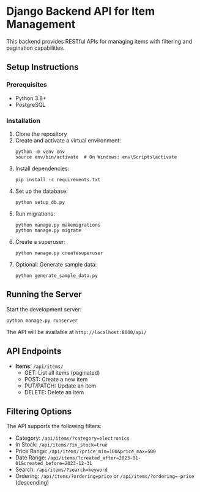 # Django Backend API for Item Management

This backend provides RESTful APIs for managing items with filtering and pagination capabilities.

## Setup Instructions

### Prerequisites
- Python 3.8+
- PostgreSQL

### Installation

1. Clone the repository
2. Create and activate a virtual environment:
   ```
   python -m venv env
   source env/bin/activate  # On Windows: env\Scripts\activate
   ```
3. Install dependencies:
   ```
   pip install -r requirements.txt
   ```
4. Set up the database:
   ```
   python setup_db.py
   ```
5. Run migrations:
   ```
   python manage.py makemigrations
   python manage.py migrate
   ```
6. Create a superuser:
   ```
   python manage.py createsuperuser
   ```
7. Optional: Generate sample data:
   ```
   python generate_sample_data.py
   ```

## Running the Server

Start the development server:
```
python manage.py runserver
```

The API will be available at `http://localhost:8000/api/`

## API Endpoints

- **Items**: `/api/items/`
  - GET: List all items (paginated)
  - POST: Create a new item
  - PUT/PATCH: Update an item
  - DELETE: Delete an item

## Filtering Options

The API supports the following filters:
- Category: `/api/items/?category=electronics`
- In Stock: `/api/items/?in_stock=true`
- Price Range: `/api/items/?price_min=100&price_max=500`
- Date Range: `/api/items/?created_after=2023-01-01&created_before=2023-12-31`
- Search: `/api/items/?search=keyword`
- Ordering: `/api/items/?ordering=price` or `/api/items/?ordering=-price` (descending) 